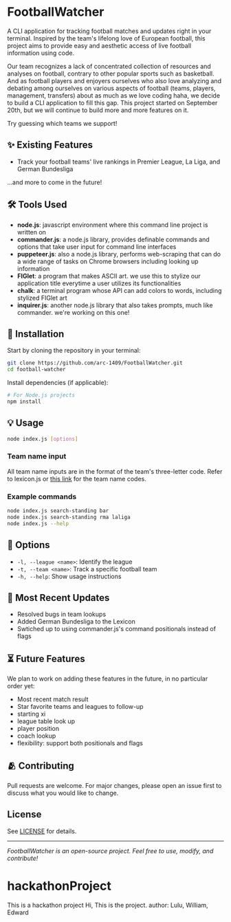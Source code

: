 # FootballWatcher

A CLI application for tracking football matches and updates right in your terminal. Inspired by the team's lifelong love of European football, this project aims to provide easy and aesthetic access of live football information using code. 

Our team recognizes a lack of concentrated collection of resources and analyses on football, contrary to other popular sports such as basketball. And as football players and enjoyers ourselves who also love analyzing and debating among ourselves on various aspects of football (teams, players, management, transfers) about as much as we love coding haha, we decide to build a CLI application to fill this gap. This project started on September 20th, but we will continue to build more and more features on it. 

Try guessing which teams we support!

## ✨ Existing Features

- Track your football teams' live rankings in Premier League, La Liga, and German Bundesliga

...and more to come in the future!

## 🛠️ Tools Used

- **node.js**: javascript environment where this command line project is written on
- **commander.js**: a node.js library, provides definable commands and options that take user input for command line interfaces
- **puppeteer.js**: also a node.js library, performs web-scraping that can do a wide range of tasks on Chrome browsers including looking up information
- **FIGlet**: a program that makes ASCII art. we use this to stylize our application title everytime a user utilizes its functionalities
- **chalk**: a terminal program whose API can add colors to words, including stylized FIGlet art
- **inquirer.js**: another node.js library that also takes prompts, much like commander. we're working on this one!

## 🔑 Installation

Start by cloning the repository in your terminal:

```bash
git clone https://github.com/arc-1409/FootballWatcher.git
cd football-watcher
```

Install dependencies (if applicable):

```bash
# For Node.js projects
npm install
```

## 💡 Usage

```bash
node index.js [options]
```

### Team name input

All team name inputs are in the format of the team's three-letter code. Refer to lexicon.js or [this link](https://liaison.reuters.com/tools/sports-team-codes) for the team name codes.

### Example commands

```bash
node index.js search-standing bar 
node index.js search-standing rma laliga
node index.js --help
```

## 🧮 Options

- `-l, --league <name>`: Identify the league
- `-t, --team <name>`: Track a specific football team
- `-h, --help`: Show usage instructions

## 🏁 Most Recent Updates

- Resolved bugs in team lookups
- Added German Bundesliga to the Lexicon
- Swtiched up to using commander.js's command positionals instead of flags

## ⏳ Future Features

We plan to work on adding these features in the future, in no particular order yet:  

- Most recent match result
- Star favorite teams and leagues to follow-up
- starting xi
- league table look up
- player position
- coach lookup
- flexibility: support both positionals and flags

## 🫂 Contributing

Pull requests are welcome. For major changes, please open an issue first to discuss what you would like to change.

## License

See [LICENSE](LICENSE) for details.

---

*FootballWatcher is an open-source project. Feel free to use, modify, and contribute!*

# hackathonProject
This is a hackathon project
Hi, This is the project. 
author: Lulu, William, Edward  
